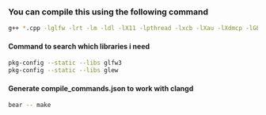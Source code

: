 ### You can compile this using the following command
```sh
g++ *.cpp -lglfw -lrt -lm -ldl -lX11 -lpthread -lxcb -lXau -lXdmcp -lGLEW -lEGL -lGL -lGLU -lOpenGL
```

#### Command to search which libraries i need
```sh
pkg-config --static --libs glfw3
pkg-config --static --libs glew
```

#### Generate compile_commands.json to work with clangd
```sh
bear -- make
```
